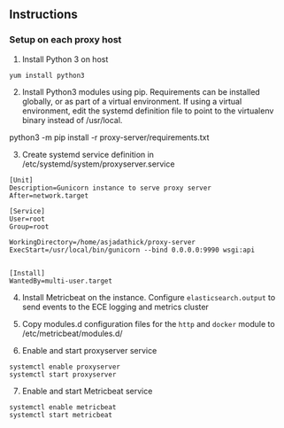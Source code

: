 ## Instructions

### Setup on each proxy host

1. Install Python 3 on host

```
yum install python3
```

2. Install Python3 modules using pip. Requirements can be installed globally, or as part of a virtual environment. If using a virtual environment, edit the systemd definition file to point to the virtualenv binary instead of /usr/local.

python3 -m pip install -r proxy-server/requirements.txt

3. Create systemd service definition in /etc/systemd/system/proxyserver.service

```
[Unit]
Description=Gunicorn instance to serve proxy server
After=network.target

[Service]
User=root
Group=root

WorkingDirectory=/home/asjadathick/proxy-server
ExecStart=/usr/local/bin/gunicorn --bind 0.0.0.0:9990 wsgi:api


[Install]
WantedBy=multi-user.target
```

4. Install Metricbeat on the instance. Configure `elasticsearch.output` to send events to the ECE logging and metrics cluster

5. Copy modules.d configuration files for the `http` and `docker` module to /etc/metricbeat/modules.d/

6. Enable and start proxyserver service

```
systemctl enable proxyserver
systemctl start proxyserver
```

7. Enable and start Metricbeat service

```
systemctl enable metricbeat
systemctl start metricbeat
```